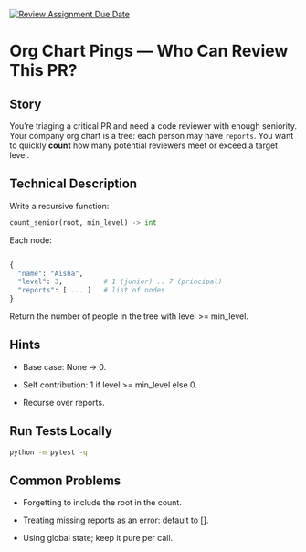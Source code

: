 [![Review Assignment Due Date](https://classroom.github.com/assets/deadline-readme-button-22041afd0340ce965d47ae6ef1cefeee28c7c493a6346c4f15d667ab976d596c.svg)](https://classroom.github.com/a/26fzaEdn)
# Org Chart Pings — Who Can Review This PR?

## Story
You’re triaging a critical PR and need a code reviewer with enough seniority. Your company org chart is a tree: each person may have `reports`. You want to quickly **count** how many potential reviewers meet or exceed a target level.

## Technical Description
Write a recursive function:

```py
count_senior(root, min_level) -> int
```

Each node:

```py

{
  "name": "Aisha",
  "level": 3,          # 1 (junior) .. 7 (principal)
  "reports": [ ... ]   # list of nodes
}
```
Return the number of people in the tree with level >= min_level.

## Hints
- Base case: None → 0.

- Self contribution: 1 if level >= min_level else 0.

- Recurse over reports.

## Run Tests Locally
```bash
python -m pytest -q
```
## Common Problems
- Forgetting to include the root in the count.

- Treating missing reports as an error: default to [].

- Using global state; keep it pure per call.